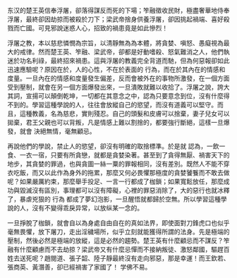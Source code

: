 东汉的楚王英信奉浮屠，卻落得謀反而死的下場；笮融徵收民財，極盡奢華地侍奉浮屠，最終卻因劫掠而被殺於刀下；梁武帝捨身供養浮屠，卻因挑起禍端、喜好殺戮而亡國。可見邪說迷惑人心，招致的禍患竟是如此慘烈！

浮屠之教，本以慈悲憐憫為宗旨，以清靜無為為本體，將貪婪、嗔怒、愚癡視為最大的戒律。然而楚王英、笮融、梁武帝，卻都是好動嗜殺、怒氣難消之人，他們執迷於功名利祿，最終招來禍患。這與浮屠的教義完全背道而馳，但為何惡報卻如此迅速應驗呢？原因在於，人的心性，不在於表面的 行為，而在於其內在的情感和度量。一旦內在的情感和度量發生偏差，反而會被外在的事物所激發，在一個方面受到壓制，就會在另一個方面爆發出來，一旦潰敗就難以收拾了。浮屠之說，誇大其詞，宣揚可以顛倒乾坤，一切都在其意念之中，認為只要意念到位，沒有什麼得不到的。學習這種學說的人，往往會放縱自己的慾望，而沒有道義可以堅守。而且，這種教義，名為慈悲，實則殘忍。自己的頭髮和皮膚可以捨棄，妻子兒女可以拋棄，君王父親也可以背叛，凡是情感上難以割捨的，都要強行斷絕，這樣一旦爆發，就會 決絕無情，毫無顧忌。

再說他們的學說，禁止人的慾望，卻沒有明確的取捨標準。於是就 認為，一飲一食、一衣一宿，只要有所貪戀，就都是貪婪染著。甚至到了貪得無厭、禍害天下的地步，其貪婪的罪過，也與貪圖一絲一粟的罪報相同，沒有差別。既然人不能不穿衣吃飯，而又以此作為身外的拖累，那麼又何必畏懼那極度的貪婪饕餮而不敢去做呢？如果嚴厲約束，那麼舉手投足、一言一行都成了枷鎖；如果寬鬆放任，那麼成功與毀滅沒有區別，事理都可以沒有障礙，心裡的罪惡消除了，大的惡行也就冰釋了，暴虐兇狠的 行為 都成了夢幻泡影，一旦醒悟就都歸於空無。所以學習這種學說的人，沒有不變得乖戾异常，以放纵某一念的。

一旦掙脫了枷鎖，就會自以為身處自由自在的真如法界，即使面對刀鋒虎口也似乎毫無畏懼，放下屠刀，走出淫穢場所，似乎立刻就能獲得所謂的法身。先是極端的壓制，然後必然是極端的放縱，這是必然的趨勢。楚王英有什麼顧忌而不謀反？笮融有什麼顧慮而不去劫掠？梁武帝又有什麼忌憚而不接納叛徒、激怒鄰國，驅趕百姓去送死呢？趙閱道、張子韶、陸子靜最終沒有走向邪惡，那是幸運！而王欽若、張商英、黃潛善，卻已經禍害了家國了！
学佛不易。
